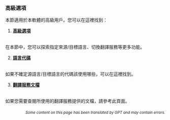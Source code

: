 ### 高級選項

本節適用於本軟體的高級用戶。您可以在這裡找到：

1. [**高級選項**](./advanced.md)
<br>
在本節中，您可以探索指定來源/目標語言、切換翻譯服務等更多功能。

2. [**語言代碼**](./Language-Codes.md)
<br>
如果不確定源語言/目標語言的代碼該使用哪些，可以在這裡找到。

3. [**翻譯服務文檔**](./Documentation-of-Translation-Services.md)
<br>
如果您需要查閱所使用的翻譯服務提供的文檔，請參考此頁面。

<div align="right"> 
<h6><small>Some content on this page has been translated by GPT and may contain errors.</small></h6>